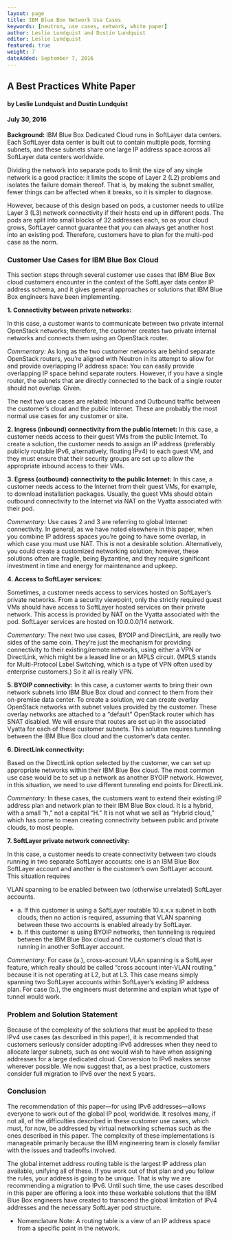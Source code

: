 ```yaml
---
layout: page
title: IBM Blue Box Network Use Cases
keywords: [neutron, use cases, network, white paper]
author: Leslie Lundquist and Dustin Lundquist
editor: Leslie Lundquist
featured: true
weight: 7
dateAdded: September 7, 2016
---
```


## A Best Practices White Paper 

#### by Leslie Lundquist and Dustin Lundquist

#### July 30, 2016 

**Background:** IBM Blue Box Dedicated Cloud runs in SoftLayer data centers. Each SoftLayer data center is built out to contain multiple pods, forming subnets, and these subnets share one large IP address space across all SoftLayer data centers worldwide. 

Dividing the network into separate pods to limit the size of any single network is a good practice: it limits the scope of Layer 2 (L2) problems and isolates the failure domain thereof. That is, by making the subnet smaller, fewer things can be affected when it breaks, so it is simpler to diagnose. 

However, because of this design based on pods, a customer needs to utilize Layer 3 (L3) network connectivity if their hosts end up in different pods. The pods are split into small blocks of 32 addresses each, so as your cloud grows, SoftLayer cannot guarantee that you can always get another host into an existing pod. Therefore, customers have to plan for the multi-pod case as the norm. 

### Customer Use Cases for IBM Blue Box Cloud 

This section steps through several customer use cases that IBM Blue Box cloud customers encounter in the context of the SoftLayer data center IP address schema, and it gives general approaches or solutions that IBM Blue Box engineers have been implementing. 

**1. Connectivity between private networks:** 

In this case, a customer wants to communicate between two private internal OpenStack networks; therefore, the customer creates two private internal networks and connects them using an OpenStack router. 

_Commentary:_ As long as the two customer networks are behind separate OpenStack routers, you’re aligned with Neutron in its attempt to allow for and provide overlapping IP address space: You can easily provide overlapping IP space behind separate routers. However, if you have a single router, the subnets that are directly connected to the back of a single router should not overlap. Given. 

The next two use cases are related: Inbound and Outbound traffic between the customer’s cloud and the public Internet. These are probably the most normal use cases for any customer or site. 

**2. Ingress (inbound) connectivity from the public Internet:** 
In this case, a customer needs access to their guest VMs from the public Internet. To create a solution, the customer needs to assign an IP address (preferably publicly routable IPv6, alternatively, floating IPv4) to each guest VM, and they must ensure that their security groups are set up to allow the appropriate inbound access to their VMs. 

**3. Egress (outbound) connectivity to the public Internet:** In this case, a customer needs access to the Internet from their guest VMs, for example, to download installation packages. Usually, the guest VMs should obtain outbound connectivity to the Internet via NAT on the Vyatta associated with their pod. 

_Commentary:_ Use cases 2 and 3 are referring to global Internet connectivity. In general, as we have noted elsewhere in this paper, when you combine IP address spaces you’re going to have some overlap, in which case you must use NAT. This is not a desirable solution. Alternatively, you could create a customized networking solution; however, these solutions often are fragile, being Byzantine, and they require significant investment in time and energy for maintenance and upkeep. 

**4. Access to SoftLayer services:** 

Sometimes, a customer needs access to services hosted on SoftLayer’s private networks. From a security viewpoint, only the strictly required guest VMs should have access to SoftLayer hosted services on their private network. This access is provided by NAT on the Vyatta associated with the pod. SoftLayer services are hosted on 10.0.0.0/14 network. 

_Commentary:_ The next two use cases, BYOIP and DirectLink, are really two sides of the same coin. They’re just the mechanism for providing connectivity to their existing/remote networks, using either a VPN or DirectLink, which might be a leased line or an MPLS circuit. (MPLS stands for Multi-Protocol Label Switching, which is a type of VPN often used by enterprise customers.) So it all is really VPN. 

**5. BYOIP connectivity:** 
In this case, a customer wants to bring their own network subnets into IBM Blue Box cloud and connect to them from their on-premise data center. To create a solution, we can create overlay OpenStack networks with subnet values provided by the customer. These overlay networks are attached to a “default” OpenStack router which has SNAT disabled. We will ensure that routes are set up in the associated Vyatta for each of these customer subnets. This solution requires tunneling between the IBM Blue Box cloud and the customer’s data center. 

**6. DirectLink connectivity:** 

Based on the DirectLink option selected by the customer, we can set up appropriate networks within their IBM Blue Box cloud. The most common use case would be to set up a network as another BYOIP network. However, in this situation, we need to use different tunneling end points for DirectLink. 

_Commentary:_ In these cases, the customers want to extend their existing IP address plan and network plan to their IBM Blue Box cloud. It is a hybrid, with a small “h,” not a capital “H.” It is not what we sell as “Hybrid cloud,” which has come to mean creating connectivity between public and private clouds, to most people. 

**7. SoftLayer private network connectivity:** 

In this case, a customer needs to create connectivity between two clouds running in two separate SoftLayer accounts: one is an IBM Blue Box SoftLayer account and another is the customer’s own SoftLayer account. This situation requires 

VLAN spanning to be enabled between two (otherwise unrelated) SoftLayer accounts. 

* a. If this customer is using a SoftLayer routable 10.x.x.x subnet in both clouds, then no action is required, assuming that VLAN spanning between these two accounts is enabled already by SoftLayer. 
* b. If this customer is using BYOIP networks, then tunneling is required between the IBM Blue Box cloud and the customer’s cloud that is running in another SoftLayer account. 

_Commentary:_ For case (a.), cross-account VLAn spanning is a SoftLayer feature, which really should be called “cross account inter-VLAN routing,” because it is not operating at L2, but at L3. This case means simply spanning two SoftLayer accounts within SoftLayer’s existing IP address plan. For case (b.), the engineers must determine and explain what type of tunnel would work. 

### Problem and Solution Statement
Because of the complexity of the solutions that must be applied to these IPv4 use cases (as described in this paper), it is recommended that customers seriously consider adopting IPv6 addresses when they need to allocate larger subnets, such as one would wish to have when assigning addresses for a large dedicated cloud. Conversion to IPv6 makes sense wherever possible. We now suggest that, as a best practice, customers consider full migration to IPv6 over the next 5 years. 

### Conclusion 

The recommendation of this paper—for using IPv6 addresses—allows everyone to work out of the global IP pool, worldwide. It resolves many, if not all, of the difficulties described in these customer use cases, which must, for now, be addressed by virtual networking schemas such as the ones described in this paper. The complexity of these implementations is manageable primarily because the IBM engineering team is closely familiar with the issues and tradeoffs involved. 

The global internet address routing table is the largest IP address plan available, unifying all of these. If you work out of that plan and you follow the rules, your address is going to be unique. That is why we are recommending a migration to IPv6. 
Until such time, the use cases described in this paper are offering a look into these workable solutions that the IBM Blue Box engineers have created to transcend the global limitation of IPv4 addresses and the necessary SoftLayer pod structure. 


* Nomenclature Note: A routing table is a view of an IP address space from a specific point in the network.
